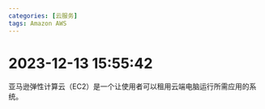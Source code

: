 ```yaml
---
categories: [云服务]
tags: Amazon AWS 
---
```

# 2023-12-13 15:55:42
亚马逊弹性计算云（EC2）是一个让使用者可以租用云端电脑运行所需应用的系统。